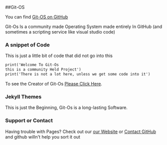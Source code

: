 ##Git-OS

You can find [Git-OS on GitHub](https://github.com/ooferton500/Git-Os/)

Git-Os Is a community made Operating System made entirely In GitHub (and sometimes a scripting service like visual studio code)

### A snippet of Code

This is just a little bit of code that did not go into this

```markdown
print('Welcome To Git-Os
this is a community Held Project')
print('There is not a lot here, unless we get some code into it')
```

To see the Creator of Git-Os [Please Click Here](https://github.com/ooferton500).

### Jekyll Themes

This is just the Beginning, Git-Os is a long-lasting Software.

### Support or Contact

Having trouble with Pages? Check out our [our Website](https://sites.google.com/natomascharter.org/ooferton500/home) or [Contact GitHub](https://github.com/contact) and github  willn't help you sort it out
